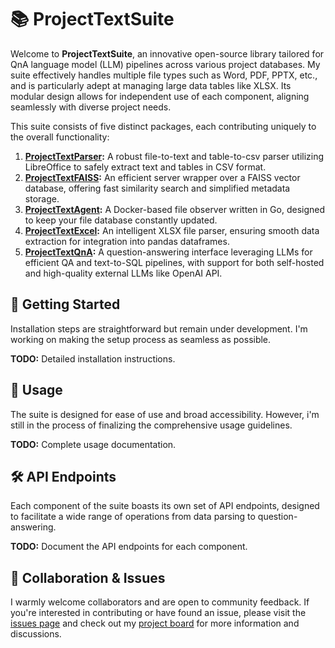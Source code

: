 # 📚 ProjectTextSuite

Welcome to **ProjectTextSuite**, an innovative open-source library tailored for QnA language model (LLM) pipelines across various project databases. My suite effectively handles multiple file types such as Word, PDF, PPTX, etc., and is particularly adept at managing large data tables like XLSX. Its modular design allows for independent use of each component, aligning seamlessly with diverse project needs.

This suite consists of five distinct packages, each contributing uniquely to the overall functionality:

1. **[ProjectTextParser](https://github.com/Flagro/ProjectTextParser):** A robust file-to-text and table-to-csv parser utilizing LibreOffice to safely extract text and tables in CSV format.
2. **[ProjectTextFAISS](https://github.com/Flagro/ProjectTextFAISS):** An efficient server wrapper over a FAISS vector database, offering fast similarity search and simplified metadata storage.
3. **[ProjectTextAgent](https://github.com/Flagro/ProjectTextAgent):** A Docker-based file observer written in Go, designed to keep your file database constantly updated.
4. **[ProjectTextExcel](https://github.com/Flagro/ProjectTextExcel):** An intelligent XLSX file parser, ensuring smooth data extraction for integration into pandas dataframes.
5. **[ProjectTextQnA](https://github.com/Flagro/ProjectTextQnA):** A question-answering interface leveraging LLMs for efficient QA and text-to-SQL pipelines, with support for both self-hosted and high-quality external LLMs like OpenAI API.

## 🚀 **Getting Started**

Installation steps are straightforward but remain under development. I'm working on making the setup process as seamless as possible.

**TODO:** Detailed installation instructions.

## 📘 **Usage**

The suite is designed for ease of use and broad accessibility. However, i'm still in the process of finalizing the comprehensive usage guidelines.

**TODO:** Complete usage documentation.

## 🛠️ **API Endpoints**

Each component of the suite boasts its own set of API endpoints, designed to facilitate a wide range of operations from data parsing to question-answering.

**TODO:** Document the API endpoints for each component.

## 🤝 **Collaboration & Issues**

I warmly welcome collaborators and are open to community feedback. If you're interested in contributing or have found an issue, please visit the [issues page](https://github.com/Flagro/ProjectTextSuite/issues) and check out my [project board](https://github.com/users/Flagro/projects/2) for more information and discussions.
